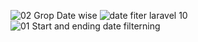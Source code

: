 ![02 Grop Date wise](https://user-images.githubusercontent.com/63076422/236046098-a72eed00-e8eb-456e-bb86-0f44aaaaadf0.png)
![date fiter laravel 10](https://user-images.githubusercontent.com/63076422/236046101-565518e7-ca65-43cc-884a-9104ff179eed.png)
![01 Start and ending date filterning](https://user-images.githubusercontent.com/63076422/236046111-a711ccda-288c-4e2b-a581-c857268b2fdf.png)
